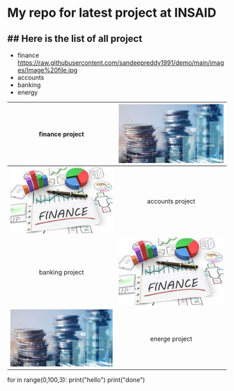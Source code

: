 # My repo for latest project at INSAID

## ##  Here is the list of all project

- finance https://raw.githubusercontent.com/sandeepreddy1991/demo/main/images/Image%20file.jpg
- accounts
- banking
- energy


| finance project  |  [![Finance](https://raw.githubusercontent.com/sandeepreddy1991/demo/main/images/Image%20file.jpg "Finance")](https://raw.githubusercontent.com/sandeepreddy1991/demo/main/images/Image%20file.jpg "Finance") |
| :------------: | :------------: |
| [![Acccounts](https://raw.githubusercontent.com/sandeepreddy1991/demo/main/images/Finance%20image.jpg "Acccounts")](https://raw.githubusercontent.com/sandeepreddy1991/demo/main/images/Finance%20image.jpg "Acccounts")  | accounts project   |
| banking project  |  [![banking](https://raw.githubusercontent.com/sandeepreddy1991/demo/main/images/Finance%20image.jpg "banking")](https://raw.githubusercontent.com/sandeepreddy1991/demo/main/images/Finance%20image.jpg "banking") |
|  [![enrgy](https://raw.githubusercontent.com/sandeepreddy1991/demo/main/images/Image%20file.jpg "enrgy")](https://raw.githubusercontent.com/sandeepreddy1991/demo/main/images/Image%20file.jpg "enrgy") |   energe project |

for in range(0,100,3):
	print("hello")
	print("done")



